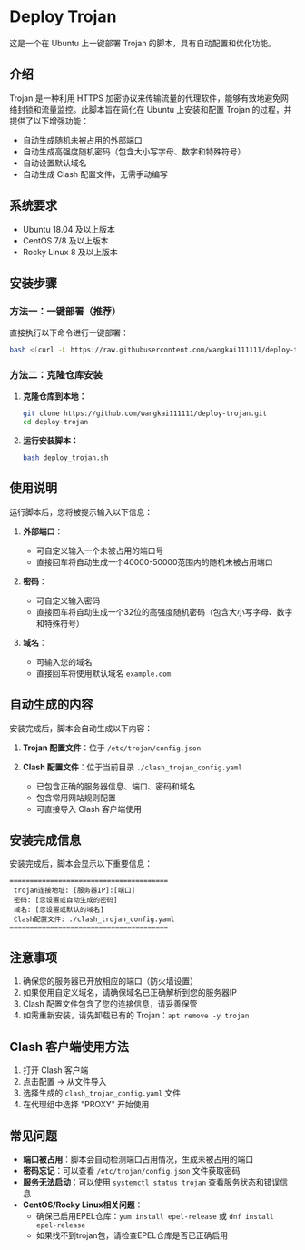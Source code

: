# Deploy Trojan

这是一个在 Ubuntu 上一键部署 Trojan 的脚本，具有自动配置和优化功能。

## 介绍

Trojan 是一种利用 HTTPS 加密协议来传输流量的代理软件，能够有效地避免网络封锁和流量监控。此脚本旨在简化在 Ubuntu 上安装和配置 Trojan 的过程，并提供了以下增强功能：

- 自动生成随机未被占用的外部端口
- 自动生成高强度随机密码（包含大小写字母、数字和特殊符号）
- 自动设置默认域名
- 自动生成 Clash 配置文件，无需手动编写

## 系统要求

- Ubuntu 18.04 及以上版本
- CentOS 7/8 及以上版本
- Rocky Linux 8 及以上版本

## 安装步骤

### 方法一：一键部署（推荐）

直接执行以下命令进行一键部署：

```bash
bash <(curl -L https://raw.githubusercontent.com/wangkai111111/deploy-trojan/master/deploy_trojan.sh)
```

### 方法二：克隆仓库安装

1. **克隆仓库到本地：**

    ```bash
    git clone https://github.com/wangkai111111/deploy-trojan.git
    cd deploy-trojan
    ```

2. **运行安装脚本：**

    ```bash
    bash deploy_trojan.sh
    ```

## 使用说明

运行脚本后，您将被提示输入以下信息：

1. **外部端口**：
   - 可自定义输入一个未被占用的端口号
   - 直接回车将自动生成一个40000-50000范围内的随机未被占用端口

2. **密码**：
   - 可自定义输入密码
   - 直接回车将自动生成一个32位的高强度随机密码（包含大小写字母、数字和特殊符号）

3. **域名**：
   - 可输入您的域名
   - 直接回车将使用默认域名 `example.com`

## 自动生成的内容

安装完成后，脚本会自动生成以下内容：

1. **Trojan 配置文件**：位于 `/etc/trojan/config.json`

2. **Clash 配置文件**：位于当前目录 `./clash_trojan_config.yaml`
   - 已包含正确的服务器信息、端口、密码和域名
   - 包含常用网站规则配置
   - 可直接导入 Clash 客户端使用

## 安装完成信息

安装完成后，脚本会显示以下重要信息：

```
=======================================
 trojan连接地址: [服务器IP]:[端口]
 密码: [您设置或自动生成的密码]
 域名: [您设置或默认的域名]
 Clash配置文件: ./clash_trojan_config.yaml
=======================================
```

## 注意事项

1. 确保您的服务器已开放相应的端口（防火墙设置）
2. 如果使用自定义域名，请确保域名已正确解析到您的服务器IP
3. Clash 配置文件包含了您的连接信息，请妥善保管
4. 如需重新安装，请先卸载已有的 Trojan：`apt remove -y trojan`

## Clash 客户端使用方法

1. 打开 Clash 客户端
2. 点击配置 -> 从文件导入
3. 选择生成的 `clash_trojan_config.yaml` 文件
4. 在代理组中选择 "PROXY" 开始使用

## 常见问题

- **端口被占用**：脚本会自动检测端口占用情况，生成未被占用的端口
- **密码忘记**：可以查看 `/etc/trojan/config.json` 文件获取密码
- **服务无法启动**：可以使用 `systemctl status trojan` 查看服务状态和错误信息
- **CentOS/Rocky Linux相关问题**：
  - 确保已启用EPEL仓库：`yum install epel-release` 或 `dnf install epel-release`
  - 如果找不到trojan包，请检查EPEL仓库是否已正确启用
